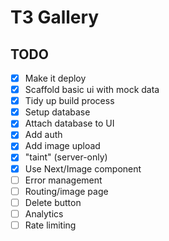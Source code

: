 # T3 Gallery

## TODO

- [x] Make it deploy
- [x] Scaffold basic ui with mock data
- [x] Tidy up build process
- [x] Setup database
- [x] Attach database to UI
- [x] Add auth
- [x] Add image upload
- [x] "taint" (server-only)
- [x] Use Next/Image component
- [ ] Error management
- [ ] Routing/image page
- [ ] Delete button
- [ ] Analytics
- [ ] Rate limiting
